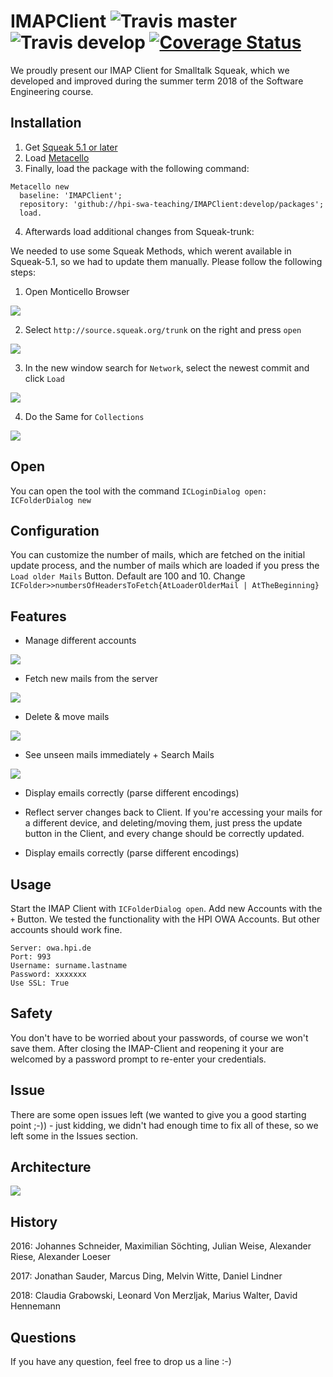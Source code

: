 # IMAPClient ![Travis master](https://img.shields.io/travis/hpi-swa-teaching/IMAPClient/master.svg?label=master) ![Travis develop](https://img.shields.io/travis/hpi-swa-teaching/IMAPClient/develop.svg?label=develop) [![Coverage Status](https://coveralls.io/repos/github/hpi-swa-teaching/IMAPClient/badge.svg?branch=master)](https://coveralls.io/github/hpi-swa-teaching/IMAPClient?branch=master)

We proudly present our IMAP Client for Smalltalk Squeak, which we developed and improved during the summer term 2018 of the Software Engineering course.
 
## Installation
1. Get [Squeak 5.1 or later](http://www.squeak.org)
2. Load [Metacello](https://github.com/metacello/metacello)
3. Finally, load the package with the following command:

```
Metacello new
  baseline: 'IMAPClient';
  repository: 'github://hpi-swa-teaching/IMAPClient:develop/packages';
  load.
```

4. Afterwards load additional changes from Squeak-trunk:

We needed to use some Squeak Methods, which werent available in Squeak-5.1, so we had to update them manually.
Please follow the following steps:

1. Open Monticello Browser

![](screenshots/40866916-aaf887fc-6600-11e8-9dc8-847775df210c.png)

2. Select `http://source.squeak.org/trunk` on the right and press `open`

![](screenshots/40867006-45090ee8-6601-11e8-8e89-9d9f6a536792.png)

3. In the new window search for `Network`, select the newest commit and click `Load`

![](screenshots/40867029-7fddabc8-6601-11e8-9247-7df69755c6e9.png)

4. Do the Same for `Collections`

![](screenshots/40867038-95f11300-6601-11e8-9ce6-70933baae984.png)

## Open
You can open the tool with the command `ICLoginDialog open: ICFolderDialog new`

 ## Configuration
 You can customize the number of mails, which are fetched on the initial update process, and the number of mails which are loaded if you press the `Load older Mails` Button. Default are 100 and 10. Change `ICFolder>>numbersOfHeadersToFetch{AtLoaderOlderMail | AtTheBeginning}`
 
 ## Features
 - Manage different accounts
 
  ![](screenshots/manage_accounts.png)
 - Fetch new mails from the server
 
  ![](screenshots/update_mails.png)
 - Delete & move mails
 
 ![](screenshots/move_mails.png)
 - See unseen mails immediately + Search Mails
 
  ![](screenshots/search_mails.png)
 - Display emails correctly (parse different encodings)
 
 - Reflect server changes back to Client. If you're accessing your mails for a different device, and deleting/moving them, just press the update button in the Client, and every change should be correctly updated.
 
  - Display emails correctly (parse different encodings)

## Usage
Start the IMAP Client with `ICFolderDialog open`. Add new Accounts with the `+` Button. We tested the functionality with the HPI OWA Accounts. But other accounts should work fine.
``` 
Server: owa.hpi.de
Port: 993
Username: surname.lastname
Password: xxxxxxx
Use SSL: True
```

## Safety
You don't have to be worried about your passwords, of course we won't save them. After closing the IMAP-Client and reopening it your are welcomed by a password prompt to re-enter your credentials.

## Issue
There are some open issues left (we wanted to give you a good starting point ;-)) - just kidding, we didn't had enough time to fix all of these, so we left some in the Issues section.

## Architecture

  ![](screenshots/architecture.png)


## History
2016: Johannes Schneider, Maximilian Söchting, Julian Weise, Alexander Riese, Alexander Loeser

2017: Jonathan Sauder, Marcus Ding, Melvin Witte, Daniel Lindner

2018: Claudia Grabowski, Leonard Von Merzljak, Marius Walter, David Hennemann

## Questions

If you have any question, feel free to drop us a line :-)
